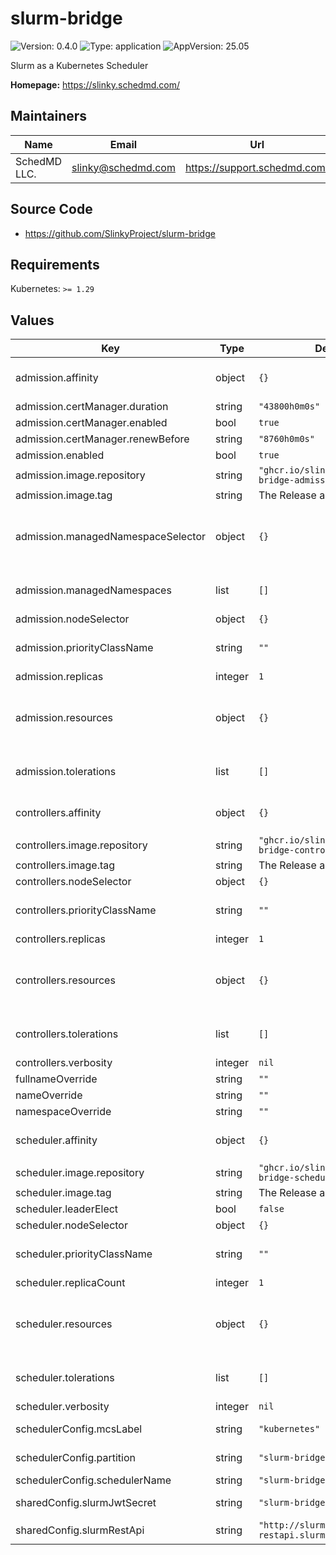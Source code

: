 # slurm-bridge

![Version: 0.4.0](https://img.shields.io/badge/Version-0.4.0-informational?style=flat-square) ![Type: application](https://img.shields.io/badge/Type-application-informational?style=flat-square) ![AppVersion: 25.05](https://img.shields.io/badge/AppVersion-25.05-informational?style=flat-square)

Slurm as a Kubernetes Scheduler

**Homepage:** <https://slinky.schedmd.com/>

## Maintainers

| Name | Email | Url |
| ---- | ------ | --- |
| SchedMD LLC. | <slinky@schedmd.com> | <https://support.schedmd.com/> |

## Source Code

* <https://github.com/SlinkyProject/slurm-bridge>

## Requirements

Kubernetes: `>= 1.29`

## Values

| Key | Type | Default | Description |
|-----|------|---------|-------------|
| admission.affinity | object | `{}` |  Set affinity for Kubernetes Pod scheduling. Ref: https://kubernetes.io/docs/concepts/scheduling-eviction/assign-pod-node/#affinity-and-anti-affinity |
| admission.certManager.duration | string | `"43800h0m0s"` |  Duration of certificate life. |
| admission.certManager.enabled | bool | `true` |  Enables cert-manager for certificate management. |
| admission.certManager.renewBefore | string | `"8760h0m0s"` |  Certificate renewal time. Should be before the expiration. |
| admission.enabled | bool | `true` |  Enables admission controller. |
| admission.image.repository | string | `"ghcr.io/slinkyproject/slurm-bridge-admission"` |  Set the image repository to use. |
| admission.image.tag | string | The Release appVersion. |  Set the image tag to use. |
| admission.managedNamespaceSelector | object | `{}` |  A label selector to select namespaces to be monitored by the pod admission controller. If this is set, managedNamespaces will be ignored. Ref: https://kubernetes.io/docs/concepts/overview/working-with-objects/labels/#label-selectors |
| admission.managedNamespaces | list | `[]` |  List of namespaces to be monitored by the pod admission controller. Pods created in any of these namespaces will have their `.spec.schedulerName` changed to slurm-bridge. |
| admission.nodeSelector | object | `{}` |  |
| admission.priorityClassName | string | `""` |  Set the priority class to use. Ref: https://kubernetes.io/docs/concepts/scheduling-eviction/pod-priority-preemption/#priorityclass |
| admission.replicas | integer | `1` |  Set the number of replicas to deploy. |
| admission.resources | object | `{}` |  Set container resource requests and limits for Kubernetes Pod scheduling. Ref: https://kubernetes.io/docs/concepts/configuration/manage-resources-containers/#resource-requests-and-limits-of-pod-and-container |
| admission.tolerations | list | `[]` |  Configure pod tolerations. Ref: https://kubernetes.io/docs/concepts/scheduling-eviction/taint-and-toleration/ |
| controllers.affinity | object | `{}` |  Set affinity for Kubernetes Pod scheduling. Ref: https://kubernetes.io/docs/concepts/scheduling-eviction/assign-pod-node/#affinity-and-anti-affinity |
| controllers.image.repository | string | `"ghcr.io/slinkyproject/slurm-bridge-controllers"` |  Set the image repository to use. |
| controllers.image.tag | string | The Release appVersion. |  Set the image tag to use. |
| controllers.nodeSelector | object | `{}` |  |
| controllers.priorityClassName | string | `""` |  Set the priority class to use. Ref: https://kubernetes.io/docs/concepts/scheduling-eviction/pod-priority-preemption/#priorityclass |
| controllers.replicas | integer | `1` |  Set the number of replicas to deploy. |
| controllers.resources | object | `{}` |  Set container resource requests and limits for Kubernetes Pod scheduling. Ref: https://kubernetes.io/docs/concepts/configuration/manage-resources-containers/#resource-requests-and-limits-of-pod-and-container |
| controllers.tolerations | list | `[]` |  Configure pod tolerations. Ref: https://kubernetes.io/docs/concepts/scheduling-eviction/taint-and-toleration/ |
| controllers.verbosity | integer | `nil` |  Set the verbosity level of the controllers. |
| fullnameOverride | string | `""` |  Overrides the full name of the release. |
| nameOverride | string | `""` |  Overrides the name of the release. |
| namespaceOverride | string | `""` |  Overrides the namespace of the release. |
| scheduler.affinity | object | `{}` |  Set affinity for Kubernetes Pod scheduling. Ref: https://kubernetes.io/docs/concepts/scheduling-eviction/assign-pod-node/#affinity-and-anti-affinity |
| scheduler.image.repository | string | `"ghcr.io/slinkyproject/slurm-bridge-scheduler"` |  Set the image repository to use. |
| scheduler.image.tag | string | The Release appVersion. |  Set the image tag to use. |
| scheduler.leaderElect | bool | `false` |  Enables leader election. |
| scheduler.nodeSelector | object | `{}` |  |
| scheduler.priorityClassName | string | `""` |  Set the priority class to use. Ref: https://kubernetes.io/docs/concepts/scheduling-eviction/pod-priority-preemption/#priorityclass |
| scheduler.replicaCount | integer | `1` |  Set the number of replicas to deploy. |
| scheduler.resources | object | `{}` |  Set container resource requests and limits for Kubernetes Pod scheduling. Ref: https://kubernetes.io/docs/concepts/configuration/manage-resources-containers/#resource-requests-and-limits-of-pod-and-container |
| scheduler.tolerations | list | `[]` |  Configure pod tolerations. Ref: https://kubernetes.io/docs/concepts/scheduling-eviction/taint-and-toleration/ |
| scheduler.verbosity | integer | `nil` |  Set the verbosity level of the scheduler. |
| schedulerConfig.mcsLabel | string | `"kubernetes"` |  Set the Slurm MCS Label to use for placeholder jobs. Ref: https://slurm.schedmd.com/sbatch.html#OPT_mcs-label |
| schedulerConfig.partition | string | `"slurm-bridge"` |  Set the default Slurm partition to use for placeholder jobs. Ref: https://slurm.schedmd.com/sbatch.html#OPT_partition |
| schedulerConfig.schedulerName | string | `"slurm-bridge-scheduler"` |  Set the name of the scheduler. |
| sharedConfig.slurmJwtSecret | string | `"slurm-bridge-jwt-token"` |  The secret containing a SLURM_JWT token for authentication. |
| sharedConfig.slurmRestApi | string | `"http://slurm-restapi.slurm:6820"` |  The Slurm REST API URL in the form of: `[protocol]://[host]:[port]` |

